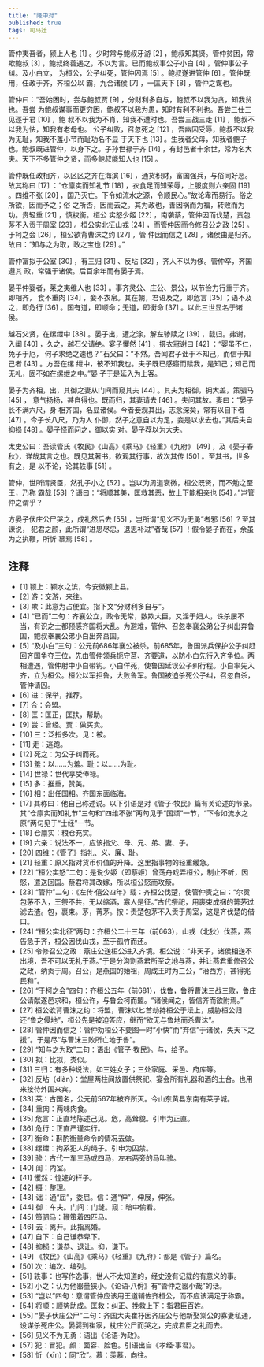 ```yaml
---
title: "隆中对"
published: true
tags: 司马迁
---
```


管仲夷吾者，颍上人也 [1] 。少时常与鲍叔牙游 [2] ，鲍叔知其贤。管仲贫困，常欺鲍叔
[3] ，鲍叔终善遇之，不以为言。已而鲍叔事公子小白 [4] ，管仲事公子纠。及小白立，
为桓公，公子纠死，管仲囚焉 [5] 。鲍叔遂进管仲 [6] 。管仲既用，任政于齐，齐桓公以
霸，九合诸侯 [7] ，一匡天下 [8] ，管仲之谋也。

管仲曰：“吾始困时，尝与鲍叔贾 [9] ，分财利多自与，鲍叔不以我为贪，知我贫也。吾尝
为鲍叔谋事而更穷困，鲍叔不以我为愚，知时有利不利也。吾尝三仕三见逐于君 [10] ，鲍
叔不以我为不肖，知我不遭时也。吾尝三战三走 [11] ，鲍叔不以我为怯，知我有老母也。
公子纠败，召忽死之 [12] ，吾幽囚受辱，鲍叔不以我为无耻，知我不羞小节而耻功名不显
于天下也 [13] 。生我者父母，知我者鲍子也。鲍叔既进管仲，以身下之。子孙世禄于齐
[14] ，有封邑者十余世，常为名大夫。天下不多管仲之贤，而多鲍叔能知人也 [15] 。

管仲既任政相齐，以区区之齐在海滨 [16] ，通货积财，富国强兵，与俗同好恶。故其称曰
[17] ：“仓廪实而知礼节 [18] ，衣食足而知荣辱，上服度则六亲固 [19] 。四维不张
[20] ，国乃灭亡。下令如流水之源，令顺民心。”故论卑而易行。俗之所欲，因而予之；俗
之所否，因而去之。其为政也，善因祸而为福，转败而为功。贵轻重 [21] ，慎权衡。桓公
实怒少姬 [22] ，南袭蔡，管仲因而伐楚，责包茅不入贡于周室 [23] 。桓公实北征山戎
[24] ，而管仲因而令修召公之政 [25] 。于柯之会 [26] ，桓公欲背曹沫之约 [27] ，管
仲因而信之 [28] ，诸侯由是归齐。故曰：“知与之为取，政之宝也 [29] 。”

管仲富拟于公室 [30] ，有三归 [31] 、反坫 [32] ，齐人不以为侈。管仲卒，齐国遵其
政，常强于诸侯。后百余年而有晏子焉。

晏平仲婴者，莱之夷维人也 [33] 。事齐灵公、庄公、景公，以节俭力行重于齐。即相齐，
食不重肉 [34] ，妾不衣帛。其在朝，君语及之，即危言 [35] ；语不及之，即危行 [36]
。国有道，即顺命；无道，即衡命 [37] 。以此三世显名于诸侯。

越石父贤，在缧绁中 [38] 。晏子出，遭之涂，解左骖赎之 [39] ，载归。弗谢，入闺
[40] ，久之，越石父请绝。宴子戄然 [41] ，摄衣冠谢曰 [42] ：“婴虽不仁，免子于厄，
何子求绝之速也？”石父曰：“不然。吾闻君子诎于不知己，而信于知己者 [43] 。方吾在缧
绁中，彼不知我也。夫子既已感寤而赎我，是知己；知己而无礼，固不如在缧绁之中。”晏
子于是延入为上客。

晏子为齐相，出，其御之妻从门间而窥其夫 [44] 。其夫为相御，拥大盖，策驷马 [45] ，
意气扬扬，甚自得也。既而归，其妻请去 [46] 。夫问其故。妻曰：“晏子长不满六尺，身
相齐国，名显诸侯。今者妾观其出，志念深矣，常有以自下者 [47] 。今子长八尺，乃为人
仆御，然子之意自以为足，妾是以求去也。”其后夫自抑损 [48] 。晏子怪而问之，御以实
对。晏子荐以为大夫。

太史公曰：吾读管氏《牧民》《山高》《乘马》《轻重》《九府》 [49] ，及《晏子春
秋》，详哉其言之也。既见其著书，欲观其行事，故次其传 [50] 。至其书，世多有之，是
以不论，论其轶事 [51] 。

管仲，世所谓贤臣，然孔子小之 [52] 。岂以为周道衰微，桓公既贤，而不勉之至王，乃称
霸哉 [53] ？语曰：“将顺其美，匡救其恶，故上下能相亲也 [54] 。”岂管仲之谓乎？

方晏子伏庄公尸哭之，成礼然后去 [55] ，岂所谓“见义不为无勇”者邪 [56] ？至其谏说，
犯君之颜，此所谓“进思尽忠，退思补过”者哉 [57] ！假令晏子而在，余虽为之执鞭，所忻
慕焉 [58] 。

## 注释

- [1] 颍上：颍水之滨，今安徽颍上县。
- [2] 游：交游，来往。
- [3] 欺：此意为占便宜。指下文“分财利多自与”。
- [4] “已而”二句：齐襄公立，政令无常，数欺大臣，又淫于妇人，诛杀屡不当，有识之士都预感齐国将大乱。为避难，管仲、召忽奉襄公弟公子纠出奔鲁国，鲍叔奉襄公弟小白出奔莒国。
- [5] “及小白”三句：公元前686年襄公被杀。前685年，鲁国派兵保护公子纠赶回齐国争夺王位，先由管仲领兵扼守莒、齐要道，以防小白先行入齐争位。两相遭遇，管仲射中小白带钩。小白佯死，使鲁国延误公子纠行程。小白率先入齐，立为桓公。桓公以军拒鲁，大败鲁军。鲁国被迫杀死公子纠，召忽自杀，管仲请囚。
- [6] 进：保举，推荐。
- [7] 合：会盟。
- [8] 匡：匡正，匡扶，帮助。
- [9] 尝：曾经。贾：做买卖。
- [10] 三：泛指多次。见：被。
- [11] 走：逃跑。
- [12] 死之：为公子纠而死。
- [13] 羞：以……为羞。耻：以……为耻。
- [14] 世禄：世代享受俸禄。
- [15] 多：推重，赞美。
- [16] 相：出任国相。齐国东面临海。
- [17] 其称曰：他自己称述说。以下引语是对《管子·牧民》篇有关论述的节录。其“仓廪实而知礼节”三句和“四维不张”两句见于“国颂”一节，“下令如流水之原”两句见于“士经”一节。
- [18] 仓廪实：粮仓充实。
- [19] 六亲：说法不一，应该指父、母、兄、弟、妻、子。
- [20] 四维：《管子》指礼、义、廉、耻。
- [21] 轻重：原义指对货币价值的升降。这里指事物的轻重缓急。
- [22] “桓公实怒”二句：是说少姬（即蔡姬）曾荡舟戏弄桓公，制止不听，因怒，遣送回国。蔡君将其改嫁，所以桓公怒而攻蔡。
- [23] “管仲”二句：《左传·僖公四年》载：齐桓公伐楚，使管仲责之曰：“尔贡包茅不入，王祭不共，无以缩酒，寡人是征。”古代祭祀，用裹束成捆的菁茅过滤去渣。包，裹束。茅，菁茅。按：责楚包茅不入贡于周室，这是齐伐楚的借口。
- [24] “桓公实北征”两句：齐桓公二十三年（前663），山戎（北狄）伐燕，燕告急于齐，桓公因伐山戎，至于孤竹而还。
- [25] 令修召公之政：燕庄公送桓公进入齐境。桓公说：“非天子，诸侯相送不出境，吾不可以无礼于燕。”于是分沟割燕君所至之地与燕，并让燕君重修召公之政，纳贡于周。召公，是燕国的始祖，周成王时为三公，“治西方，甚得兆民和”。
- [26] “于柯之会”四句：齐桓公五年（前681），伐鲁，鲁将曹沫三战三败，鲁庄公请献遂邑求和，桓公许，与鲁会柯而盟。“诸侯闻之，皆信齐而欲附焉。”
- [27] 桓公欲背曹沫之约：将盟，曹沫以匕首劫持桓公于坛上，威胁桓公归还“鲁之侵地”，桓公先是被迫答应，继而“欲无与鲁地而杀曹沫”。
- [28] 管仲因而信之：管仲劝桓公不要图一时“小快”而“弃信”于诸侯，失天下之援”。于是尽“与曹沫三败所亡地于鲁”。
- [29] “知与之为取”二句：语出《管子·牧民》。与，给予。
- [30] 拟：比拟，类似。
- [31] 三归：有多种说法，如三姓女子；三处家庭、采邑、府库等。
- [32] 反坫（diàn）：堂屋两柱间放置供祭祀、宴会所有礼器和酒的土台。也用来接待外国来宾。
- [33] 莱：古国名，公元前567年被齐所灭。今山东黄县东南有莱子城。
- [34] 重肉：两味肉食。
- [35] 危言：正直地陈述己见。危，高耸貌。引申为正直。
- [36] 危行：正直严谨实行。
- [37] 衡命：斟酌衡量命令的情况去做。
- [38] 缧绁：拘系犯人的绳子。引申为囚禁。
- [39] 骖：古代一车三马或四马，左右两旁的马叫骖。
- [40] 闺：内室。
- [41] 戄然：惶遽的样子。
- [42] 摄：整理。
- [43] 诎：通“屈”，委屈。信：通“伸”，伸展，伸张。
- [44] 御：车夫。门间：门缝。窥：暗中偷看。
- [45] 策驷马：鞭策着四匹马。
- [46] 去：离开。此指离婚。
- [47] 自下：自己谦恭卑下。
- [48] 抑损：谦恭、退让。抑，谦下。
- [49] 《牧民》《山高》《乘马》《轻重》《九府》：都是《管子》篇名。
- [50] 次：编次、编列。
- [51] 轶事：也写作逸事，世人不太知道的，经史没有记载的有意义的事。
- [52] 小之：认为他器量狭小。《论语·八佾》有“管仲之器小哉”的话。
- [53] “岂以”四句：意谓管仲应该用王道辅佐齐桓公，而不应该满足于称霸。
- [54] 将顺：顺势助成。匡救：纠正、挽救上下：指君臣百姓。
- [55] “晏子伏庄公尸”二句：齐国大夫崔杼因齐庄公与他新娶棠公的寡妻私通，设谋杀死庄公。晏婴到崔家，枕庄公尸而哭之，完成君臣之礼而去。
- [56] 见义不为无勇：语出《论语·为政》。
- [57] 犯：冒犯。颜：面容、脸色。引语出自《孝经·事君》。
- [58] 忻（xīn）：同“欣”。慕：羡慕，向往。

